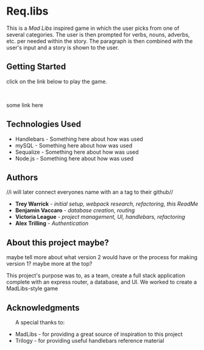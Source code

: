 
<h1>Req.libs</h1>
<p>This is a <em>Mad Libs</em> inspired game in which the user picks from one of several categories. The user
is then prompted for verbs, nouns, adverbs, etc. per needed within the story. The paragraph is then combined with the user's input and a story is shown to the user.</p>

<h2>Getting Started</h2>
<p>click on the link below to play the game.</p> 
<br>
<p><a>some link here</a></p>

<h2>Technologies Used</h2>
<ul>
<li><a>Handlebars</a> - Something here about how was used</li>
<li><a>mySQL</a> - Something here about how was used</li>
<li><a>Sequalize</a> - Something here about how  was used</li>
<li><a>Node.js</a> - Something here about how  was used</li>

</ul>

<h2>Authors</h2>
<p>//i will later connect everyones name with an a tag to their github//</p>
<ul>
    <li><strong>Trey Warrick</strong> - <em> initial setup, webpack research, refactoring, this ReadMe </em></li>
    <li><strong>Benjamin Vaccaro</strong> - <em> database creation, routing  </em></li>
    <li><strong>Victoria League</strong> - <em> project management, UI, handlebars, refactoring </em></li>
    <li><strong>Alex Trilling</strong> - <em> Authentication </em></li>    
</ul>


<h2>About this project maybe?</h2>
<p> maybe tell more about what version 2 would have or the process
for making version 1? maybe more at the top?</p>
<p>This project's purpose was to, as a team, create a full stack application complete with an express router, 
a database, and UI. We worked to create a MadLibs-style game </p>


<h2>Acknowledgments</h2>
<ul>
    <p>A special thanks to:</p>
    <li>MadLibs - for providing a great source of inspiration to this project</li>
    <li>Trilogy -  for providing useful handlebars reference material </li>

</ul>

